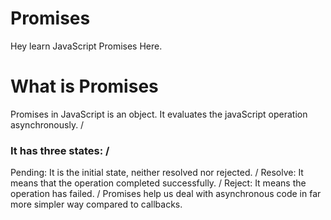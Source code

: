 # Promises
Hey learn JavaScript Promises Here.


# What is Promises
Promises in JavaScript is an object. It evaluates the javaScript operation asynchronously. /
### It has three states: /
Pending: It is the initial state, neither resolved nor rejected. /
Resolve: It means that the operation completed successfully. /
Reject: It means the operation has failed. /
Promises help us deal with asynchronous code in far more simpler way compared to callbacks.

